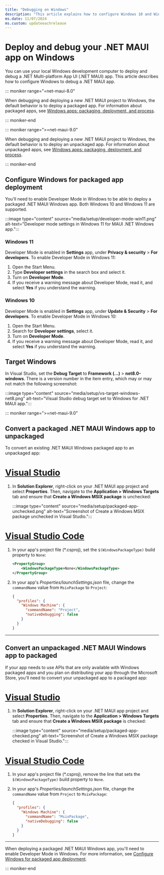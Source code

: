 ```yaml
---
title: "Debugging on Windows"
description: "This article explains how to configure Windows 10 and Windows 11 for .NET MAUI app deployment and debugging."
ms.date: 11/07/2024
ms.custom: updateeachrelease
---
```


# Deploy and debug your .NET MAUI app on Windows

You can use your local Windows development computer to deploy and debug a .NET Multi-platform App UI (.NET MAUI) app. This article describes how to configure Windows to debug a .NET MAUI app.

::: moniker range="=net-maui-8.0"

When debugging and deploying a new .NET MAUI project to Windows, the default behavior is to deploy a packaged app. For information about packaged apps, see [Windows apps: packaging, deployment, and process](/windows/apps/get-started/intro-pack-dep-proc).

::: moniker-end

::: moniker range=">=net-maui-9.0"

When debugging and deploying a new .NET MAUI project to Windows, the default behavior is to deploy an unpackaged app. For information about unpackaged apps, see [Windows apps: packaging, deployment, and process](/windows/apps/get-started/intro-pack-dep-proc).

::: moniker-end

## Configure Windows for packaged app deployment

You'll need to enable Developer Mode in Windows to be able to deploy a packaged .NET MAUI Windows app. Both Windows 10 and Windows 11 are supported.

:::image type="content" source="media/setup/developer-mode-win11.png" alt-text="Developer mode settings in Windows 11 for MAUI .NET Windows app.":::

### Windows 11

Developer Mode is enabled in **Settings** app, under **Privacy & security** > **For developers**. To enable Developer Mode in Windows 11:

01. Open the Start Menu.
01. Type **Developer settings** in the search box and select it.
01. Turn on **Developer Mode**.
01. If you receive a warning message about Developer Mode, read it, and select **Yes** if you understand the warning.

### Windows 10

Developer Mode is enabled in **Settings** app, under **Update & Security** > **For developers**. To enable Developer Mode in Windows 10:

01. Open the Start Menu.
01. Search for **Developer settings**, select it.
01. Turn on **Developer Mode**.
01. If you receive a warning message about Developer Mode, read it, and select **Yes** if you understand the warning.

## Target Windows

In Visual Studio, set the **Debug Target** to **Framework (...)** > **net8.0-windows**. There is a version number in the item entry, which may or may not match the following screenshot:

:::image type="content" source="media/setup/vs-target-windows-net8.png" alt-text="Visual Studio debug target set to Windows for .NET MAUI app.":::

::: moniker range=">=net-maui-9.0"

## Convert a packaged .NET MAUI Windows app to unpackaged

To convert an existing .NET MAUI Windows packaged app to an unpackaged app:

<!-- markdownlint-disable MD025 -->

# [Visual Studio](#tab/visual-studio)

1. In **Solution Explorer**, right-click on your .NET MAUI app project and select **Properties**. Then, navigate to the **Application > Windows Targets** tab and ensure that **Create a Windows MSIX package** is unchecked:

    :::image type="content" source="media/setup/packaged-app-unchecked.png" alt-text="Screenshot of Create a Windows MSIX package unchecked in Visual Studio.":::

# [Visual Studio Code](#tab/visual-studio-code)

1. In your app's project file (*.csproj), set the `$(WindowsPackageType)` build property to `None`:

    ```xml
    <PropertyGroup>
        <WindowsPackageType>None</WindowsPackageType>
    </PropertyGroup>
    ```

1. In your app's *Properties/launchSettings.json* file, change the `commandName` value from `MsixPackage` to `Project`:

    ```json
    {
      "profiles": {
        "Windows Machine": {
          "commandName": "Project",
          "nativeDebugging": false
        }
      }
    }
    ```

---

<!-- markdownlint-enable MD025 -->

## Convert an unpackaged .NET MAUI Windows app to packaged

If your app needs to use APIs that are only available with Windows packaged apps and you plan on distributing your app through the Microsoft Store, you'll need to convert your unpackaged app to a packaged app:

<!-- markdownlint-disable MD025 -->

# [Visual Studio](#tab/visual-studio)

1. In **Solution Explorer**, right-click on your .NET MAUI app project and select **Properties**. Then, navigate to the **Application > Windows Targets** tab and ensure that **Create a Windows MSIX package** is checked:

    :::image type="content" source="media/setup/packaged-app-checked.png" alt-text="Screenshot of Create a Windows MSIX package checked in Visual Studio.":::

# [Visual Studio Code](#tab/visual-studio-code)

1. In your app's project file (*.csproj), remove the line that sets the `$(WindowsPackageType)` build property to `None`.
1. In your app's *Properties/launchSettings.json* file, change the `commandName` value from `Project` to `MsixPackage`:

    ```json
    {
      "profiles": {
        "Windows Machine": {
          "commandName": "MsixPackage",
          "nativeDebugging": false
        }
      }
    }
    ```

---

When deploying a packaged .NET MAUI Windows app, you'll need to enable Developer Mode in Windows. For more information, see [Configure Windows for packaged app deployment](#configure-windows-for-packaged-app-deployment).

<!-- markdownlint-enable MD025 -->

::: moniker-end

<!--
## Start Menu entry

The desktop framework used for a .NET MAUI Windows app is [WinUI 3](/windows/apps/winui/winui3/). When you run and debug in Visual Studio, the app is installed and registered with Windows. You'll see an entry in the start menu for the app, which you can uninstall when you're done working with the project.

The Windows app deployment settings are configured in the project file and the _Platforms\\Windows\\Package.appxmanifest_ file:

- Project file

  In the project file, you can set which icon is displayed in the Start Menu entry by changing the `<MauiIcon>` element:

  ```xml
  <MauiIcon Include="Resources\appicon.svg" ForegroundFile="Resources\appiconfg.svg" Color="#512BD4" />
  ```

  For more information, see [App icons](../user-interface/images/app-icons.md).

- App manifest

  In the _Package.appxmanifest_ file, you can set the display name and description used for the Start Menu entry by changing the `<uap:VisualElements>` element:

  ```xml
        <uap:VisualElements
          DisplayName="My MAUI App"
          Description="MauiApp3"
          ... >
  ```
-->
